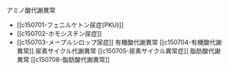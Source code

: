アミノ酸代謝異常
- [[c150701-フェニルケトン尿症(PKU)]]
- [[c150702-ホモシスチン尿症]]
- [[c150703-メープルシロップ尿症]]
有機酸代謝異常
	[[c150704-有機酸代謝異常]]
尿素サイクル代謝異常
	[[c150705-尿素サイクル異常症]]
脂肪酸代謝異常
	[[c150708-脂肪酸代謝異常]]